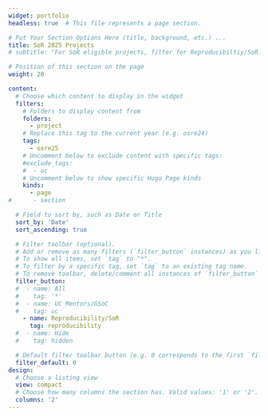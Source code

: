 ```yaml
---
widget: portfolio 
headless: true  # This file represents a page section.

# Put Your Section Options Here (title, background, etc.) ...
title: SoR 2025 Projects
# subtitle: "For SoR eligible projects, filter for Reproducibiltiy/SoR. " 

# Position of this section on the page
weight: 20

content:
  # Choose which content to display in the widget
  filters:
    # Folders to display content from
    folders:
      - project
    # Replace this tag to the current year (e.g. osre24)
    tags:
      - osre25
    # Uncomment below to exclude content with specific tags:
    #exclude_tags:
    #  - uc    
    # Uncomment below to show specific Hugo Page kinds
    kinds:
      - page
#      - section

  # Field to sort by, such as Date or Title
  sort_by: 'Date'
  sort_ascending: true

  # Filter toolbar (optional).
  # Add or remove as many filters (`filter_button` instances) as you like.
  # To show all items, set `tag` to "*".
  # To filter by a specific tag, set `tag` to an existing tag name.
  # To remove toolbar, delete/comment all instances of `filter_button` below.
  filter_button:
  #  - name: All
  #    tag: '*'
  #  - name: UC Mentors/GSoC
  #    tag: uc
    - name: Reproducibility/SoR
      tag: reproducibility
  #  - name: Hide
  #    tag: hidden

  # Default filter toolbar button (e.g. 0 corresponds to the first `filter_button` instance above)
  filter_default: 0
design:
  # Choose a listing view
  view: compact
  # Choose how many columns the section has. Valid values: '1' or '2'.
  columns: '2'
---
```



